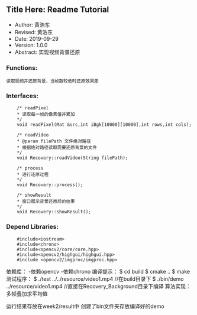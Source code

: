 ## Title Here: Readme Tutorial

- Author: 黄浩东
- Revised: 黄浩东
- Date: 2019-09-29
- Version: 1.0.0
- Abstract: 实现视频背景还原

### Functions:
	读取视频并还原背景，当帧数较低时还原效果差
### Interfaces:
        /* readPixel
        * 读取每一帧的像素值并累加
        */ 
        void readPixel(Mat &src,int iBgk[10000][10000],int rows,int cols);

        /* readVideo
        * @param filePath 文件绝对路径
        * 根据绝对路径读取需要还原背景的文件	
        */
        void Recovery::readVideo(String filePath);
	
        /* process
        * 进行还原过程
        */
        void Recovery::process();

        /* showResult
        * 窗口展示背景还原后的结果
        */
        void Recovery::showResult();
### Depend Libraries:
        #include<iostream> 
        #include<chrono>
        #include<opencv2/core/core.hpp>
        #include<opencv2/highgui/highgui.hpp>
        #include <opencv2/imgproc/imgproc.hpp>

依赖库：
        -依赖opencv
        -依赖chrono
编译提示：
        $ cd build
        $ cmake ..
        $ make
测试程序：
        $ ./test ../../resource/video1.mp4     //在build目录下
        $ ./bin/demo ../resource/video1.mp4    //直接在Recovery_Background目录下编译
算法实现：
        多帧叠加求平均值

运行结果存放在week2/result中
创建了bin文件夹存放编译好的demo
